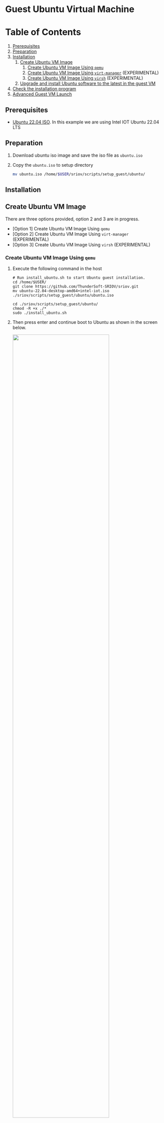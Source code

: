 # Guest Ubuntu Virtual Machine

# Table of Contents
1. [Prerequisites](#prerequisites)
1. [Preparation](#preparation)
1. [Installation](#installation)
    1. [Create Ubuntu VM Image](#create-ubuntu-vm-image)
        1. [Create Ubuntu VM Image Using `qemu`](#create-ubuntu-vm-image-using-qemu)
        1. [Create Ubuntu VM Image Using `virt-manager`](#create-ubuntu-vm-image-using-virt-manager) (EXPERIMENTAL)
        1. [Create Ubuntu VM Image Using `virsh`](#create-ubuntu-vm-image-using-virsh) (EXPERIMENTAL)
    1. [Upgrade and install Ubuntu software to the latest in the guest VM](#upgrade-and-install-ubuntu-software-to-the-latest-in-the-guest-vm)
1. [Check the installation program](#check-the-installation-program)
1. [Advanced Guest VM Launch](#advanced-guest-vm-launch)

## Prerequisites

* [Ubuntu 22.04 ISO](https://cdimage.ubuntu.com/releases/jammy/release/inteliot/ubuntu-22.04-desktop-amd64+intel-iot.iso). In this example we are using Intel IOT Ubuntu 22.04 LTS

## Preparation

1. Download ubuntu iso image and save the iso file as `ubuntu.iso`

2. Copy the `ubuntu.iso` to setup directory

    ```sh
    mv ubuntu.iso /home/$USER/sriov/scripts/setup_guest/ubuntu/
    ```

## Installation

## Create Ubuntu VM Image

There are three options provided, option 2 and 3 are in progress.

* [Option 1] Create Ubuntu VM Image Using `qemu`
* [Option 2] Create Ubuntu VM Image Using `virt-manager` (EXPERIMENTAL)
* [Option 3] Create Ubuntu VM Image Using `virsh` (EXPERIMENTAL)

### Create Ubuntu VM Image Using `qemu`

1. Execute the following command in the host

    ```shell
    # Run install_ubuntu.sh to start Ubuntu guest installation.
    cd /home/$USER/
    git clone https://github.com/ThunderSoft-SRIOV/sriov.git
    mv ubuntu-22.04-desktop-amd64+intel-iot.iso ./sriov/scripts/setup_guest/ubuntu/ubuntu.iso

    cd ./sriov/scripts/setup_guest/ubuntu/
    chmod -R +x ./*
    sudo ./install_ubuntu.sh
    ```

2. Then press enter and continue boot to Ubuntu as shown in the screen below.

    <img src=./media/ubuntusetup1.png width="80%">

3. Run Ubuntu OS installation to install into the guest image and shutdown after completion, continue to execute [Upgrade and install Ubuntu software to the latest in the guest VM](#upgrade-and-install-ubuntu-software-to-the-latest-in-the-guest-vm)

### Create Ubuntu VM Image Using `virt-manager`

1. Run `virt-manager` to start Ubuntu guest installation in the host.

    ```shell
    virt-manager
    ```

2. Select image and follow Ubuntu installation steps until installation is successful.

    <img src=./media/setup_ubuntu1.png width="80%">
    <img src=./media/virtsetup3.png width="80%">
    <img src=./media/virtsetup4.png width="80%">

3. After successful installation,  shutdown the virtual machine, continue to execute [Upgrade and install Ubuntu software to the latest in the guest VM](#upgrade-and-install-ubuntu-software-to-the-latest-in-the-guest-vm)

### Create Ubuntu VM Image Using `virsh`

1. Run `virsh_install_ubuntu.sh` to start ubuntu guest installation.

    ```sh
    # in the host
    cd /home/$USER/sriov/scripts/setup_guest/ubuntu/
    sudo ./virsh_install_ubuntu.sh
    ```

2. Follow ubuntu installation steps until installation is successful.

    ```sh
    sudo virsh list --all
    ```

    Output
    ```sh
    Id   Name    State
    ------------------------
    -    ubuntu   shut off
    ```

3. After successful installation,  shutdown the virtual machine, continue to execute [Upgrade and install Ubuntu software to the latest in the guest VM](#upgrade-and-install-ubuntu-software-to-the-latest-in-the-guest-vm)

### Upgrade and install Ubuntu software to the latest in the guest VM

1. In the host, start the ubuntu VM

    ```shell
    # host start ubuntu
    cd /home/$USER/sriov/scripts/setup_guest/ubuntu/
    sudo ./start_ubuntu.sh
    ```

2. Open a `Terminal` within the guest VM.

3. Run the command shown below to upgrade Ubuntu software to the latest in the guest VM.

    ```shell
    # Upgrade Ubuntu software
    sudo apt -y update
    sudo apt -y upgrade
    sudo apt -y install openssh-server
    ```

4. Copy the following files and directories from the /home/idvuser/ directory of the host to the /home/guest/ directory of the guest.

    ```shell
    # in the host
    cd /home/$USER/
    # `idvuser` is the user name of the virtual machine Ubuntu system, Please replace it yourself
    rsync -avz -e "ssh -p 2222" --exclude '*.qcow2' --exclude '*.iso' ./sriov idvuser@localhost:/home/idvuser/
    ```

5. Run sriov_setup_kernel.sh in Ubuntu guest VM.

    ```shell
    # in the guest
    cd /home/$USER/
    cp -rf ./sriov/sriov_patches ./sriov/scripts/setup_guest/ubuntu/

    # This will install kernel and firmware, and update grub
    cd ./sriov/scripts/setup_guest/ubuntu/
    sudo ./sriov_prepare_projects.sh
    sudo ./sriov_setup_ubuntu_guest_kernel.sh
    ```

6. Reboot the system.

    ```shell
    sudo reboot
    ```

7. After rebooting, check if the kernel is the installed version.

    ```shell
    uname -r
    ```

    Output

    ```shell
    6.6.32-ubuntu
    ```

8. Prepare and generate the install files in Ubuntu guest VM.

    ```shell
    # in the guest
    cd ~/sriov/scripts/setup_guest/ubuntu/
    sudo .sriov_install_projects.sh

    # After executing the above command, 3 folders will be generated
    # ./sriov/scripts/setup_guest/ubuntu/packages
    # ./sriov/scripts/setup_guest/ubuntu/sriov_install
    # ./sriov/scripts/setup_guest/ubuntu/sriov_build
    ```

9. Run configure_ubuntu_guest.sh in Ubuntu guest VM.

    ```shell
    # in the guest
    # This will install userspace libraries and tools
    cd ~/sriov/scripts/setup_guest/ubuntu/
    sudo ./configure_ubuntu_guest.sh
    ```

10. After the installation completed, reboot the guest when prompted.

11. Next, shutdown the guest properly. The Ubuntu image `Ubuntu.qcow2` is now ready to use.

## Check the installation program

### Start and Check VM

1. Start vm

    ```shell
    cd /home/$USER/sriov/scripts/setup_guest/ubuntu/
    sudo ./start_ubuntu.sh
    ```

2. Check the software version

    ```shell
    cd /home/$USER/sriov/scripts/setup_guest/ubuntu/
    sudo ./sriov_check_version.sh
    ```

    Example output
    ```shell
    gmmlib-sriov                        2405-1
    libdrm-amdgpu1:amd64                2.4.113-2~ubuntu0.22.04.1
    libdrm-common                       2.4.113-2~ubuntu0.22.04.1
    libdrm-dev:amd64                    2.4.113-2~ubuntu0.22.04.1
    libdrm-intel1:amd64                 2.4.113-2~ubuntu0.22.04.1
    libdrm-nouveau2:amd64               2.4.113-2~ubuntu0.22.04.1
    libdrm-radeon1:amd64                2.4.113-2~ubuntu0.22.04.1
    libdrm-sriov                        2405-1
    libdrm2:amd64                       2.4.113-2~ubuntu0.22.04.1
    libva-drm2:amd64                    2.14.0-1
    libva-sriov                         2405-1
    libva-utils-sriov                   2405-1
    libva-wayland2:amd64                2.14.0-1
    libva-x11-2:amd64                   2.14.0-1
    libva2:amd64                        2.14.0-1
    libvariable-magic-perl              0.62-1build5
    libva-utils-sriov                   2405-1
    media-driver-sriov                  2405-1
    libegl-mesa0:amd64                  23.2.1-1ubuntu3.1~22.04.2
    libegl1-mesa:amd64                  23.0.4-0ubuntu1~22.04.1
    libegl1-mesa-dev:amd64              23.2.1-1ubuntu3.1~22.04.2
    libgl1-mesa-dri:amd64               23.2.1-1ubuntu3.1~22.04.2
    libglapi-mesa:amd64                 23.2.1-1ubuntu3.1~22.04.2
    libglu1-mesa:amd64                  9.0.2-1
    libglu1-mesa-dev:amd64              9.0.2-1
    libglx-mesa0:amd64                  23.2.1-1ubuntu3.1~22.04.2
    mesa-common-dev:amd64               23.2.1-1ubuntu3.1~22.04.2
    mesa-sriov                          2405-1
    mesa-utils                          8.4.0-1ubuntu1
    mesa-utils-bin:amd64                8.4.0-1ubuntu1
    mesa-va-drivers:amd64               23.2.1-1ubuntu3.1~22.04.2
    mesa-vdpau-drivers:amd64            23.2.1-1ubuntu3.1~22.04.2
    mesa-vulkan-drivers:amd64           22.2.5-0ubuntu0.1~22.04.1
    onevpl-gpu-sriov                    2405-1
    onevpl-gpu-sriov                    2405-1
    onevpl-sriov                        2405-1
    libspice-client-glib-2.0-8:amd64    0.39-3ubuntu1
    libspice-client-gtk-3.0-5:amd64     0.39-3ubuntu1
    spice-client-glib-usb-acl-helper    0.39-3ubuntu1
    libspice-protocol-dev               0.14.3-1
    libspice-server-dev:amd64           0.15.0-2ubuntu4
    libspice-server1:amd64              0.15.0-2ubuntu4
    intel-igc-core                      1.0.13700.14
    intel-igc-opencl                    1.0.13700.14
    intel-level-zero-gpu                1.3.26032.30
    intel-opencl-icd                    23.13.26032.30
    libigdgmm12:amd64                   22.3.0
    ```

3. Check Ubuntu grub configuration

    ```shell
    sudo cat /etc/default/grub
    ```

    Example output
    
    ```shell
    GRUB_DEFAULT="Advanced options for Debian GNU/Linux>Debian GNU/Linux, with Linux 6.6.32-ubuntu"
    .....
    GRUB_CMDLINE_LINUX_DEFAULT="quiet console=tty0,115200n8 intel_iommu=on iommu=soft vt_handoff=7"
    GRUB_CMDLINE_LINUX="splash i915.enable_guc=3 i915.force_probe=* udmabuf.list_limit=8192"

    ```

4. Check the loading driver

    ```shell
    glxinfo -B
    ```

    Example output
    ```
    name of display: :0
    display: :0  screen: 0
    direct rendering: Yes
    Extended renderer info (GLX_MESA_query_renderer):
        Vendor: Intel (0x8086)
        Device: Mesa Intel(R) Graphics (ADL GT2) (0x46a6)
        Version: 23.2.1
        Accelerated: yes
        Video memory: 1974MB
        Unified memory: yes
        Preferred profile: core (0x1)
        Max core profile version: 4.6
        Max compat profile version: 4.6
        Max GLES1 profile version: 1.1
        Max GLES[23] profile version: 3.2
    OpenGL vendor string: Intel
    OpenGL renderer string: Mesa Intel(R) Graphics (ADL GT2)
    OpenGL core profile version string: 4.6 (Core Profile) Mesa 23.2.1 (git-49a47f187e)
    OpenGL core profile shading language version string: 4.60
    OpenGL core profile context flags: (none)
    OpenGL core profile profile mask: core profile
    
    OpenGL version string: 4.6 (Compatibility Profile) Mesa 23.2.1 (git-49a47f187e)
    OpenGL shading language version string: 4.60
    OpenGL context flags: (none)
    OpenGL profile mask: compatibility profile
    
    OpenGL ES profile version string: OpenGL ES 3.2 Mesa 23.2.1 (git-49a47f187e)
    OpenGL ES profile shading language version string: OpenGL ES GLSL ES 3.20`
    ```

## Advanced Guest VM Launch

   + Cutomize launch single VM
   The `start_ubuntu.sh` script help in the host
        ```shell
        cd /home/$USER/sriov/scripts/setup_guest/ubuntu/
        sudo ./start_ubuntu.sh -h
        ```

        Output

        ```shell
        start_ubuntu.sh [-h] [-m] [-c] [-n] [-d] [-f] [-p] [-e] [--passthrough-pci-usb] [--passthrough-pci-udc] [--passthrough-pci-audio] [--passthrough-pci-eth] [--passthrough-pci-wifi] [--disable-kernel-irqchip] [--display] [--enable-pwr-ctrl] [--spice] [--audio]
        Options:
            -h  show this help message
            -m  specify guest memory size, eg. "-m 4G or -m 4096M"
            -c  specify guest cpu number, eg. "-c 4"
            -n  specify guest vm name, eg. "-n <guest_name>"
            -d  specify guest virtual disk image, eg. "-d /path/to/<guest_image>"
            -f  specify guest firmware OVMF variable image, eg. "-d /path/to/<ovmf_vars.fd>"
            -p  specify host forward ports, current support ssh, eg. "-p ssh=2222"
            -e  specify extra qemu cmd, eg. "-e "-monitor stdio""
            --passthrough-pci-usb passthrough USB PCI bus to guest.
            --passthrough-pci-udc passthrough USB Device Controller ie. UDC PCI bus to guest.
            --passthrough-pci-audio passthrough Audio PCI bus to guest.
            --passthrough-pci-eth passthrough Ethernet PCI bus to guest.
            --passthrough-pci-wifi passthrough WiFi PCI bus to guest.
            --disable-kernel-irqchip set kernel_irqchip=off.
            --display specify guest display connectors configuration with HPD (Hot Plug Display) feature,
                  eg. "--display full-screen,connectors.0=HDMI-1,connectors.1=DP-1"
                sub-param: max-outputs=[number of displays], set the max number of displays for guest vm, eg. "max-outputs=2"
                sub-param: full-screen, switch the guest vm display to full-screen mode.
                sub-param: show-fps, show fps info in the guest vm primary display.
                sub-param: connectors.[index]=[connector name], assign a connected display connector to guest vm.
                sub-param: extend-abs-mode, enable extend absolute mode across all monitors.
                sub-param: disable-host-input, disallow host's HID devices to control the guest.
            --enable-pwr-ctrl option allow guest power control from host via qga socket.
            --spice enable SPICE feature with sub-parameters,
                  eg. "--spice display=egl-headless,port=3002,disable-ticketing=on,spice-audio=on,usb-redir=1"
                sub-param: display=[display mode], set display mode, eg. "display=egl-headless"
                sub-param: port=[spice port], assign spice port, eg. "port=3002"
                sub-param: disable-ticketing=[on|off], set disable-ticketing, eg. "disable-ticketing=on"
                sub-param: spice-audio=[on|off], set spice audio eg. "spice-audio=on"
                sub-param: usb-redir=[number of USB redir channel], set USB redirection channel number, eg. "usb-redir=2"
            --audio enable hda audio for guest vm with sub-parameters,
                  eg. "--audio device=intel-hda,name=hda-audio,sink=alsa_output.pci-0000_00_1f.3.analog-stereo,timer-period=5000"
                sub-param: device=[device], set audio device, eg. "device=intel-hda"
                sub-param: name=[name], set audio device name, eg. "name=hda-audio"
                sub-param: server=[audio server], set audio server, eg. "unix:/run/user/1000/pulse/native"
                sub-param: sink=[audio sink], set audio stream routing. Use "pacmd list-sinks" to find available audio sinks
                sub-param: timer-period=[period], set timer period in microseconds (us), eg. "timer-period=5000"
        ```
 + Launch Multiple Ubuntu Guest VMs

   Run the `start_all_ubuntu.sh`
    ```shell
    #in the host
    cd /home/$USER/scripts/setup_guest/ubuntu/
    sudo ./start_all_ubuntu.sh
    ```
    
    Script enablements:
    1. It has created multiple copies of `OVMF` files.
    2. It has created and setup the Ubuntu guest images. You can check that the images are named as `ubuntu.qcow2`, `ubuntu2.qcow2`, `ubuntu3.qcow2` and `ubuntu4.qcow2`.
    3. Run to start 4 VMs.

    Script content:

    ```shell
    #!/bin/bash
    # Sample script to launch multiple Ubuntu guests
    # Remember to customise the launch commands according to HW 
    setup and use case:
    # - number of guests
    # - memory allocated
    # - core allocated
    if [ ! -e ./OVMF_VARS_ubuntu2.fd ] & [ ! -e ubuntu2.qcow2 ];then
        cp -rf ./OVMF_VARS_ubuntu.fd  ./OVMF_VARS_ubuntu2.fd
        cp -rf ./ubuntu.qcow2         ./ubuntu2.qcow2
    fi 

    if [ ! -e ./OVMF_VARS_ubuntu2.fd ] & [ ! -e ubuntu3.qcow2 ];then
        cp -rf ./OVMF_VARS_ubuntu.fd  ./OVMF_VARS_ubuntu3.fd
        cp -rf ./ubuntu.qcow2         ./ubuntu3.qcow2
    fi 

    if [ ! -e ./OVMF_VARS_ubuntu2.fd ] & [ ! -e ubuntu4.qcow2 ];then
        cp -rf ./OVMF_VARS_ubuntu.fd  ./OVMF_VARS_ubuntu4.fd
        cp -rf ./ubuntu.qcow2         ./ubuntu4.qcow2
    fi 

    # Propagate signal to children
    trap 'trap " " SIGTERM; kill 0; wait' SIGINT SIGTERM
    # Start Ubuntu multi guests
    echo "Starting Ubuntu Guest1..."
    sudo ./start_ubuntu.sh -m 2G -c 2 -n ubuntu-vm1 &
    echo "Starting Ubuntu Guest2..."
    sudo ./start_ubuntu.sh -m 2G -c 2 -n ubuntu-vm2 -f OVMF_VARS_ubuntu2.fd -d ubuntu2.qcow2 -p ssh=2223 &
    echo "Starting Ubuntu Guest3..."
    sudo ./start_ubuntu.sh -m 2G -c 2 -n ubuntu-vm3 -f OVMF_VARS_ubuntu3.fd -d ubuntu3.qcow2 -p ssh=2224 &
    echo "Starting Ubuntu Guest4..."
    sudo ./start_ubuntu.sh -m 2G -c 2 -n ubuntu-vm4 -f OVMF_VARS_ubuntu4.fd -d ubuntu4.qcow2 -p ssh=2225 &
    wait
    ```